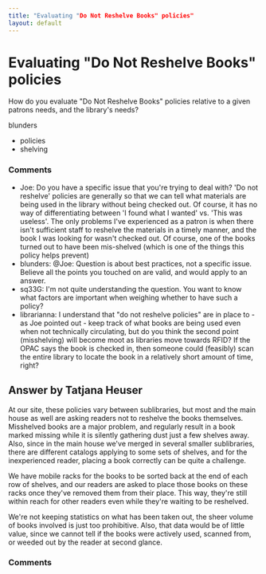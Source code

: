 ```yaml
---
title: "Evaluating "Do Not Reshelve Books" policies"
layout: default
---
```

Evaluating "Do Not Reshelve Books" policies
=====================
How do you evaluate "Do Not Reshelve Books" policies relative to a given
patrons needs, and the library's needs?

blunders

<ul class="tags"><li class="tag">policies</li><li class="tag">shelving</li></ul>

### Comments ###
* Joe: Do you have a specific issue that you're trying to deal with? 'Do not
reshelve' policies are generally so that we can tell what materials are
being used in the library without being checked out. Of course, it has
no way of differentiating between 'I found what I wanted' vs. 'This was
useless'. The only problems I've experienced as a patron is when there
isn't sufficient staff to reshelve the materials in a timely manner, and
the book I was looking for wasn't checked out. Of course, one of the
books turned out to have been mis-shelved (which is one of the things
this policy helps prevent)
* blunders: @Joe: Question is about best practices, not a specific issue. Believe
all the points you touched on are valid, and would apply to an answer.
* sq33G: I'm not quite understanding the question. You want to know what factors
are important when weighing whether to have such a policy?
* librarianna: I understand that "do not reshelve policies" are in place to - as Joe
pointed out - keep track of what books are being used even when not
technically circulating, but do you think the second point (misshelving)
will become moot as libraries move towards RFID? If the OPAC says the
book is checked in, then someone could (feasibly) scan the entire
library to locate the book in a relatively short amount of time, right?


Answer by Tatjana Heuser
----------------
At our site, these policies vary between sublibraries, but most and the
main house as well are asking readers not to reshelve the books
themselves. Misshelved books are a major problem, and regularly result
in a book marked missing while it is silently gathering dust just a few
shelves away. Also, since in the main house we've merged in several
smaller sublibraries, there are different catalogs applying to some sets
of shelves, and for the inexperienced reader, placing a book correctly
can be quite a challenge.

We have mobile racks for the books to be sorted back at the end of each
row of shelves, and our readers are asked to place those books on these
racks once they've removed them from their place. This way, they're
still within reach for other readers even while they're waiting to be
reshelved.

We're not keeping statistics on what has been taken out, the sheer
volume of books involved is just too prohibitive. Also, that data would
be of little value, since we cannot tell if the books were actively
used, scanned from, or weeded out by the reader at second glance.

### Comments ###


